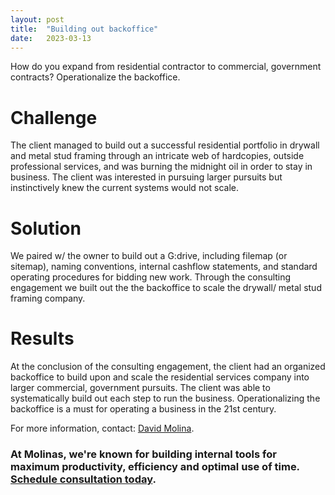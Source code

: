 ```yaml
---
layout: post
title:  "Building out backoffice"
date:   2023-03-13
---
```


<p class="intro"><span class="dropcap">H</span>ow do you expand from residential contractor to commercial, government contracts? Operationalize the backoffice.</p>

# Challenge
The client managed to build out a successful residential portfolio in drywall and metal stud framing through an intricate web of hardcopies, outside professional services, and was burning the midnight oil in order to stay in business. The client was interested in pursuing larger pursuits but instinctively knew the current systems would not scale.

# Solution
We paired w/ the owner to build out a G:drive, including filemap (or sitemap), naming conventions, internal cashflow statements, and standard operating procedures for bidding new work. Through the consulting engagement we built out the the backoffice to scale the drywall/ metal stud framing company.

# Results
At the conclusion of the consulting engagement, the client had an organized backoffice to build upon and scale the residential services company into larger commercial, government pursuits. The client was able to systematically build out each step to run the business. Operationalizing the backoffice is a must for operating a business in the 21st century.

For more information, contact: [David Molina](/about).

### At Molinas, we're known for building internal tools for maximum productivity, efficiency and optimal use of time. [Schedule consultation today](/contact).
